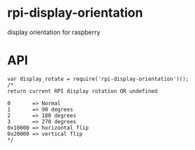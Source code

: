 # rpi-display-orientation
display orientation for raspberry


# API

```
var display_rotate = require('rpi-display-orientation')();
/*
return current RPI display rotation OR undefined

0       => Normal
1       => 90 degrees
2       => 180 degrees
3       => 270 degrees
0x10000 => horizontal flip
0x20000 => vertical flip
*/
```